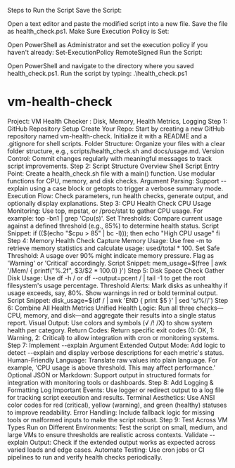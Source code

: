 Steps to Run the Script
Save the Script:

Open a text editor and paste the modified script into a new file.
Save the file as health_check.ps1.
Make Sure Execution Policy is Set:

Open PowerShell as Administrator and set the execution policy if you haven't already:
Set-ExecutionPolicy RemoteSigned
Run the Script:

Open PowerShell and navigate to the directory where you saved health_check.ps1.
Run the script by typing:
.\health_check.ps1




# vm-health-check
Project: VM Health Checker : Disk, Memory, Health Metrics, Logging
Step 1: GitHub Repository Setup
Create Your Repo: Start by creating a new GitHub repository named vm-health-check. Initialize it with a README and a .gitignore for shell scripts.
Folder Structure: Organize your files with a clear folder structure, e.g., scripts/health_check.sh and docs/usage.md.
Version Control: Commit changes regularly with meaningful messages to track script improvements.
Step 2: Script Structure Overview
Shell Script Entry Point: Create a health_check.sh file with a main() function. Use modular functions for CPU, memory, and disk checks.
Argument Parsing: Support --explain using a case block or getopts to trigger a verbose summary mode.
Execution Flow: Check parameters, run health checks, generate output, and optionally display explanations.
Step 3: CPU Health Check
CPU Usage Monitoring: Use top, mpstat, or /proc/stat to gather CPU usage. For example: top -bn1 | grep 'Cpu(s)'.
Set Thresholds: Compare current usage against a defined threshold (e.g., 85%) to determine health status.
Script Snippet:
if (($(echo "$cpu > 85" | bc -l))); then
    echo "High CPU usage"
fi
Step 4: Memory Health Check
Capture Memory Usage: Use free -m to retrieve memory statistics and calculate usage: used/total * 100.
Set Safe Threshold: A usage over 90% might indicate memory pressure. Flag as 'Warning' or 'Critical' accordingly.
Script Snippet:
mem_usage=$(free | awk '/Mem/ { printf("%.2f", $3/$2 * 100.0) }')
Step 5: Disk Space Check
Gather Disk Usage: Use df -h / or df --output=pcent / | tail -1 to get the root filesystem's usage percentage.
Threshold Alerts: Mark disks as unhealthy if usage exceeds, say, 80%. Show warnings in red or bold terminal output.
Script Snippet:
disk_usage=$(df / | awk 'END { print $5 }' | sed 's/%//')
Step 6: Combine All Health Metrics
Unified Health Logic: Run all three checks—CPU, memory, and disk—and aggregate their results into a single status report.
Visual Output: Use colors and symbols (√ /! /X) to show system health per category.
Return Codes: Return specific exit codes (0: OK, 1: Warning, 2: Critical) to allow integration with cron or monitoring systems.
Step 7: Implement --explain Argument
Extended Output Mode: Add logic to detect --explain and display verbose descriptions for each metric's status.
Human-Friendly Language: Translate raw values into plain language. For example, 'CPU usage is above threshold. This may affect performance.'
Optional JSON or Markdown: Support output in structured formats for integration with monitoring tools or dashboards.
Step 8: Add Logging & Formatting
Log Important Events: Use logger or redirect output to a log file for tracking script execution and results.
Terminal Aesthetics: Use ANSI color codes for red (critical), yellow (warning), and green (healthy) statuses to improve readability.
Error Handling: Include fallback logic for missing tools or malformed inputs to make the script robust.
Step 9: Test Across VM Types
Run on Different Environments: Test the script on small, medium, and large VMs to ensure thresholds are realistic across contexts.
Validate --explain Output: Check if the extended output works as expected across varied loads and edge cases.
Automate Testing: Use cron jobs or CI pipelines to run and verify health checks periodically.
